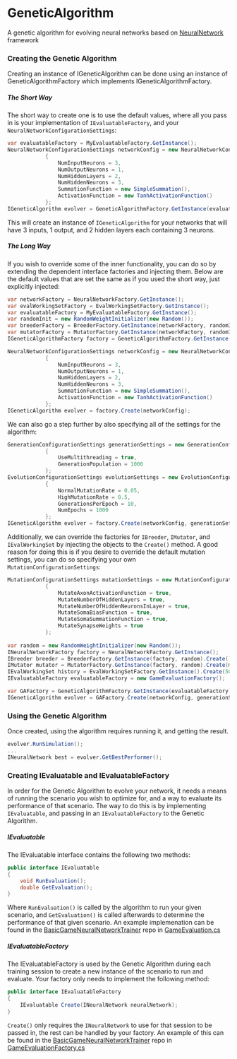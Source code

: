 # GeneticAlgorithm
A genetic algorithm for evolving neural networks based on [NeuralNetwork](https://github.com/jobeland/NeuralNetwork) framework

### Creating the Genetic Algorithm

Creating an instance of IGeneticAlgorithm can be done using an instance of GeneticAlgorithmFactory which implements IGeneticAlgorithmFactory.

##### The Short Way
The short way to create one is to use the default values, where all you pass in is your implementation of `IEvaluatableFactory`, and your `NeuralNetworkConfigurationSettings`:
```c#
var evaluatableFactory = MyEvaluatableFactory.GetInstance();
NeuralNetworkConfigurationSettings networkConfig = new NeuralNetworkConfigurationSettings
            {
                NumInputNeurons = 3,
                NumOutputNeurons = 1,
                NumHiddenLayers = 2,
                NumHiddenNeurons = 3,
                SummationFunction = new SimpleSummation(),
                ActivationFunction = new TanhActivationFunction()
            };
IGeneticAlgorithm evolver = GeneticAlgorithmFactory.GetInstance(evaluatableFactory).Create(networkConfig);
```

This will create an instance of `IGeneticAlgorithm` for your networks that will have 3 inputs, 1 output, and 2 hidden layers each containing 3 neurons. 

##### The Long Way
If you wish to override some of the inner functionality, you can do so by extending the dependent interface factories and injecting them. Below are the default values that are set the same as if you used the short way, just explicitly injected:
```c#
var networkFactory = NeuralNetworkFactory.GetInstance();
var evalWorkingSetFactory = EvalWorkingSetFactory.GetInstance();
var evaluatableFactory = MyEvaluatableFactory.GetInstance();
var randomInit = new RandomWeightInitializer(new Random());
var breederFactory = BreederFactory.GetInstance(networkFactory, randomInit);
var mutatorFactory = MutatorFactory.GetInstance(networkFactory, randomInit);
IGeneticAlgorithmFactory factory = GeneticAlgorithmFactory.GetInstance(networkFactory, evalWorkingSetFactory, evaluatableFactory, breederFactory, mutatorFactory);

NeuralNetworkConfigurationSettings networkConfig = new NeuralNetworkConfigurationSettings
            {
                NumInputNeurons = 3,
                NumOutputNeurons = 1,
                NumHiddenLayers = 2,
                NumHiddenNeurons = 3,
                SummationFunction = new SimpleSummation(),
                ActivationFunction = new TanhActivationFunction()
            };
IGeneticAlgorithm evolver = factory.Create(networkConfig);
```

We can also go a step further by also specifying all of the settings for the algorithm:
```c#
GenerationConfigurationSettings generationSettings = new GenerationConfigurationSettings
            {
                UseMultithreading = true,
                GenerationPopulation = 1000
            };
EvolutionConfigurationSettings evolutionSettings = new EvolutionConfigurationSettings
            {
                NormalMutationRate = 0.05,
                HighMutationRate = 0.5,
                GenerationsPerEpoch = 10,
                NumEpochs = 1000
            };
IGeneticAlgorithm evolver = factory.Create(networkConfig, generationSettings, evolutionSettings);
```

Additionally, we can override the factories for `IBreeder`, `IMutator`, and `IEvalWorkingSet` by injecting the objects to the `Create()` method. A good reason for doing this is if you desire to override the default mutation settings, you can do so specifying your own `MutationConfigurationSettings`:
```c#
MutationConfigurationSettings mutationSettings = new MutationConfigurationSettings
            {
                MutateAxonActivationFunction = true,
                MutateNumberOfHiddenLayers = true,
                MutateNumberOfHiddenNeuronsInLayer = true,
                MutateSomaBiasFunction = true,
                MutateSomaSummationFunction = true,
                MutateSynapseWeights = true
            };
            
var random = new RandomWeightInitializer(new Random());
INeuralNetworkFactory factory = NeuralNetworkFactory.GetInstance();
IBreeder breeder = BreederFactory.GetInstance(factory, random).Create();
IMutator mutator = MutatorFactory.GetInstance(factory, random).Create(mutationSettings);
IEvalWorkingSet history = EvalWorkingSetFactory.GetInstance().Create(50);
IEvaluatableFactory evaluatableFactory = new GameEvaluationFactory();

var GAFactory = GeneticAlgorithmFactory.GetInstance(evaluatableFactory);
IGeneticAlgorithm evolver = GAFactory.Create(networkConfig, generationSettings, evolutionSettings, factory, breeder, mutator, history, evaluatableFactory);
```

### Using the Genetic Algorithm
Once created, using the algorithm requires running it, and getting the result.
```c#
evolver.RunSimulation();
...
INeuralNetwork best = evolver.GetBestPerformer();
```

### Creating IEvaluatable and IEvaluatableFactory
In order for the Genetic Algorithm to evolve your network, it needs a means of running the scenario you wish to optimize for, and a way to evaluate its performance of that scenario. The way to do this is by implementing `IEvaluatable`, and passing in an `IEvaluatableFactory` to the Genetic Algorithm. 
##### IEvaluatable
The IEvaluatable interface contains the following two methods:
```c#
public interface IEvaluatable
{
    void RunEvaluation();
    double GetEvaluation();
}
```
Where `RunEvaluation()` is called by the algorithm to run your given scenario, and `GetEvaluation()` is called afterwards to determine the performance of that given scenario. An example implemenation can be found in the [BasicGameNeuralNetworkTrainer](https://github.com/jobeland/BasicGameNeuralNetworkTrainer) repo in [GameEvaluation.cs](https://github.com/jobeland/BasicGameNeuralNetworkTrainer/blob/master/Trainer/GameEvaluation.cs)
##### IEvaluatableFactory
The IEvaluatableFactory is used by the Genetic Algorithm during each training session to create a new instance of the scenario to run and evaluate. Your factory only needs to implement the following method:
```c#
public interface IEvaluatableFactory
{
    IEvaluatable Create(INeuralNetwork neuralNetwork);
}
```
`Create()` only requires the `INeuralNetwork` to use for that session to be passed in, the rest can be handled by your factory. An example of this can be found in the [BasicGameNeuralNetworkTrainer](https://github.com/jobeland/BasicGameNeuralNetworkTrainer) repo in [GameEvaluationFactory.cs](https://github.com/jobeland/BasicGameNeuralNetworkTrainer/blob/master/Trainer/GameEvaluationFactory.cs)







